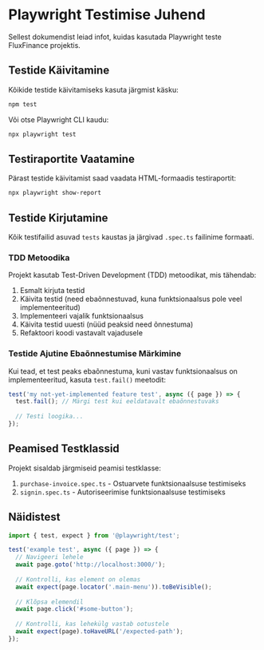 # Playwright Testimise Juhend

Sellest dokumendist leiad infot, kuidas kasutada Playwright teste FluxFinance projektis.

## Testide Käivitamine

Kõikide testide käivitamiseks kasuta järgmist käsku:

```bash
npm test
```

Või otse Playwright CLI kaudu:

```bash
npx playwright test
```

## Testiraportite Vaatamine

Pärast testide käivitamist saad vaadata HTML-formaadis testiraportit:

```bash
npx playwright show-report
```

## Testide Kirjutamine

Kõik testifailid asuvad `tests` kaustas ja järgivad `.spec.ts` failinime formaati.

### TDD Metoodika

Projekt kasutab Test-Driven Development (TDD) metoodikat, mis tähendab:

1. Esmalt kirjuta testid
2. Käivita testid (need ebaõnnestuvad, kuna funktsionaalsus pole veel implementeeritud)
3. Implementeeri vajalik funktsionaalsus
4. Käivita testid uuesti (nüüd peaksid need õnnestuma)
5. Refaktoori koodi vastavalt vajadusele

### Testide Ajutine Ebaõnnestumise Märkimine 

Kui tead, et test peaks ebaõnnestuma, kuni vastav funktsionaalsus on implementeeritud, kasuta `test.fail()` meetodit:

```typescript
test('my not-yet-implemented feature test', async ({ page }) => {
  test.fail(); // Märgi test kui eeldatavalt ebaõnnestuvaks
  
  // Testi loogika...
});
```

## Peamised Testklassid

Projekt sisaldab järgmiseid peamisi testklasse:

1. `purchase-invoice.spec.ts` - Ostuarvete funktsionaalsuse testimiseks
2. `signin.spec.ts` - Autoriseerimise funktsionaalsuse testimiseks

## Näidistest

```typescript
import { test, expect } from '@playwright/test';

test('example test', async ({ page }) => {
  // Navigeeri lehele
  await page.goto('http://localhost:3000/');
  
  // Kontrolli, kas element on olemas
  await expect(page.locator('.main-menu')).toBeVisible();
  
  // Klõpsa elemendil
  await page.click('#some-button');
  
  // Kontrolli, kas lehekülg vastab ootustele
  await expect(page).toHaveURL('/expected-path');
});
```
